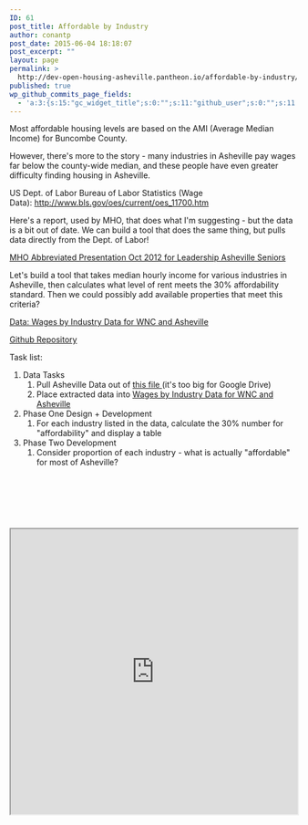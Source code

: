 ```yaml
---
ID: 61
post_title: Affordable by Industry
author: conantp
post_date: 2015-06-04 18:18:07
post_excerpt: ""
layout: page
permalink: >
  http://dev-open-housing-asheville.pantheon.io/affordable-by-industry/
published: true
wp_github_commits_page_fields:
  - 'a:3:{s:15:"gc_widget_title";s:0:"";s:11:"github_user";s:0:"";s:11:"github_repo";s:0:"";}'
---
```

Most affordable housing levels are based on the AMI (Average Median Income) for Buncombe County.

However, there's more to the story - many industries in Asheville pay wages far below the county-wide median, and these people have even greater difficulty finding housing in Asheville.

US Dept. of Labor Bureau of Labor Statistics (Wage Data): http://www.bls.gov/oes/current/oes_11700.htm

Here's a report, used by MHO, that does what I'm suggesting - but the data is a bit out of date. We can build a tool that does the same thing, but pulls data directly from the Dept. of Labor!

<a href="http://dev-open-housing-asheville.pantheon.io/wp-content/uploads/2015/05/MHO-Abbreviated-Presentation-Oct-2012-for-Leadership-Asheville-Seniors.pdf">MHO Abbreviated Presentation Oct 2012 for Leadership Asheville Seniors</a>

Let's build a tool that takes median hourly income for various industries in Asheville, then calculates what level of rent meets the 30% affordability standard. Then we could possibly add available properties that meet this criteria?

<a href="https://docs.google.com/spreadsheets/d/1puKFsoTROeKNmPut6LqHyEFXO24Xa8dOvd2XWYf0rJY/edit?usp=sharing">Data: Wages by Industry Data for WNC and Asheville</a>

<a href="https://github.com/CodeForAsheville/openhousing-industry-affordability">Github Repository</a>

Task list:
<ol>
	<li>Data Tasks
<ol>
	<li>Pull Asheville Data out of <a href="https://drive.google.com/open?id=0B0lTUpYkWIIQUEloNE12elVTU1U&amp;authuser=0">this file </a>(it's too big for Google Drive)</li>
	<li>Place extracted data into <a href="https://docs.google.com/spreadsheets/d/1puKFsoTROeKNmPut6LqHyEFXO24Xa8dOvd2XWYf0rJY/edit?usp=sharing">Wages by Industry Data for WNC and Asheville</a></li>
</ol>
</li>
	<li>Phase One Design + Development
<ol>
	<li>For each industry listed in the data, calculate the 30% number for "affordability" and display a table</li>
</ol>
</li>
	<li>Phase Two Development
<ol>
	<li>Consider proportion of each industry - what is actually "affordable" for most of Asheville?</li>
</ol>
</li>
</ol>
&nbsp;

&nbsp;

&nbsp;

<iframe src="http://codeforasheville.github.io/openhousing-industry-affordability/" width="100%" height="500px"></iframe>
